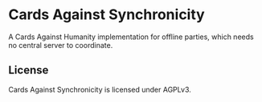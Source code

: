 # Cards Against Synchronicity

A Cards Against Humanity implementation for offline parties, which needs no central server to coordinate.

## License

Cards Against Synchronicity is licensed under AGPLv3.
